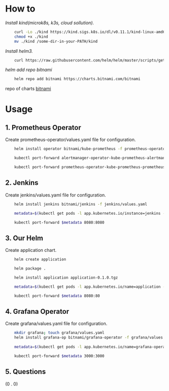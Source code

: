 # How to 

*Install kind(microk8s, k3s, cloud sollution).*

```sh
	curl -Lo ./kind https://kind.sigs.k8s.io/dl/v0.11.1/kind-linux-amd64
	chmod +x ./kind
	mv ./kind /some-dir-in-your-PATH/kind
```

*Install helm3.*

```sh
	curl https://raw.githubusercontent.com/helm/helm/master/scripts/get-helm-3 | bash
```

*helm add repo bitnami*

```sh
	helm repo add bitnami https://charts.bitnami.com/bitnami
```

repo of charts [bitnami](https://github.com/bitnami/charts/tree/master/bitnami)

# Usage

## 1. Prometheus Operator

Create prometheus-operator/values.yaml file for configuration.

```sh
	helm install operator bitnami/kube-prometheus -f prometheus-operator/values.yaml

	kubectl port-forward alertmanager-operator-kube-prometheus-alertmanager-0 9093:9093

	kubectl port-forward prometheus-operator-kube-prometheus-prometheus-0 9090:9090
```

## 2. Jenkins

Create jenkins/values.yaml file for configuration.

```sh
	helm install jenkins bitnami/jenkins -f jenkins/values.yaml

	metadata=$(kubectl get pods -l app.kubernetes.io/instance=jenkins -o jsonpath="{.items[0].metadata.name}")

	kubectl port-forward $metadata 8080:8080
```

## 3. Our Helm

Create application chart.

```sh
	helm create application

	helm package .

	helm install application application-0.1.0.tgz

	metadata=$(kubectl get pods -l app.kubernetes.io/name=application -o jsonpath="{.items[0].metadata.name}")

	kubectl port-forward $metadata 8080:80

```

## 4. Grafana Operator
Create grafana/values.yaml file for configuration.

```sh
	mkdir grafana; touch grafana/values.yaml
	helm install grafana-op bitnami/grafana-operator -f grafana/values.yaml
		
	metadata=$(kubectl get pods -l app.kubernetes.io/name=grafana-operator -o jsonpath="{.items[0].metadata.name}")

	kubectl port-forward $metadata 3000:3000

```

## 5. Questions
(0 . 0)
